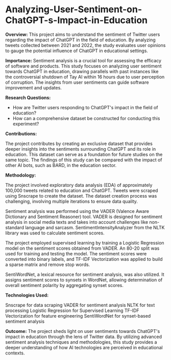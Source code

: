 # Analyzing-User-Sentiment-on-ChatGPT-s-Impact-in-Education

**Overview:**
This project aims to understand the sentiment of Twitter users regarding the impact of ChatGPT in the field of education. By analyzing tweets collected between 2021 and 2022, the study evaluates user opinions to gauge the potential influence of ChatGPT in educational settings.

**Importance:**
Sentiment analysis is a crucial tool for assessing the efficacy of software and products. This study focuses on analyzing user sentiment towards ChatGPT in education, drawing parallels with past instances like the controversial shutdown of Tay AI within 16 hours due to user perception of corruption. The insights from user sentiments can guide software improvement and updates.

**Research Questions:**

* How are Twitter users responding to ChatGPT's impact in the field of education?
* How can a comprehensive dataset be constructed for conducting this experiment?
  
**Contributions:**

The project contributes by creating an exclusive dataset that provides deeper insights into the sentiments surrounding ChatGPT and its role in education. This dataset can serve as a foundation for future studies on the same topic. The findings of this study can be compared with the impact of other AI bots, such as BARD, in the education sector.

**Methodology:**

The project involved exploratory data analysis (EDA) of approximately 100,000 tweets related to education and ChatGPT. Tweets were scraped using Snscrape to create the dataset. The dataset creation process was challenging, involving multiple iterations to ensure data quality.

Sentiment analysis was performed using the VADER (Valence Aware Dictionary and Sentiment Reasoner) tool. VADER is designed for sentiment analysis in social media texts and takes into account challenges like non-standard language and sarcasm. SentimentIntensityAnalyzer from the NLTK library was used to calculate sentiment scores.

The project employed supervised learning by training a Logistic Regression model on the sentiment scores obtained from VADER. An 80-20 split was used for training and testing the model. The sentiment scores were converted into binary labels, and TF-IDF Vectorization was applied to build a sparse matrix and remove stop words.

SentiWordNet, a lexical resource for sentiment analysis, was also utilized. It assigns sentiment scores to synsets in WordNet, allowing determination of overall sentiment polarity by aggregating synset scores.

**Technologies Used:**

Snscrape for data scraping
VADER for sentiment analysis
NLTK for text processing
Logistic Regression for Supervised Learning
TF-IDF Vectorization for feature engineering
SentiWordNet for synset-based sentiment analysis

**Outcome:**
The project sheds light on user sentiments towards ChatGPT's impact in education through the lens of Twitter data. By utilizing advanced sentiment analysis techniques and methodologies, this study provides a deeper understanding of how AI technologies are perceived in educational contexts.



